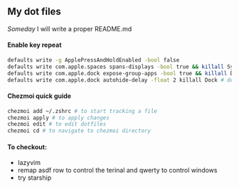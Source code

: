 ## My dot files

_Someday_ I will write a proper README.md

#### Enable key repeat

```sh
defaults write -g ApplePressAndHoldEnabled -bool false
defaults write com.apple.spaces spans-displays -bool true && killall SystemUIServer # don't display full screen apps
defaults write com.apple.dock expose-group-apps -bool true && killall Dock # group windows by application in mission control
defaults write com.apple.dock autohide-delay -float 2 killall Dock # delay showing dock
```

#### Chezmoi quick guide

```sh
chezmoi add ~/.zshrc # to start tracking a file
chezmoi apply # to apply changes
chezmoi edit # to edit dotfiles
chezmoi cd # to navigate to chezmoi directory
```

#### To checkout:

- lazyvim
- remap asdf row to control the terinal and qwerty to control windows
- try starship
